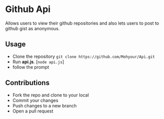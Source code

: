# Github Api
Allows users to view their github repositories and also lets users to post to github gist as anonymous.

## Usage
* Clone the repository ```git clone https://github.com/Mohyour/Api.git```
* Run **api.js**. [```node api.js```]
* follow the prompt

## Contributions
* Fork the repo and clone to your local
* Commit your changes
* Push changes to a new branch
* Open a pull request
